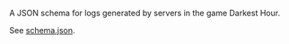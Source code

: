 A JSON schema for logs generated by servers in the game Darkest Hour.

See [schema.json](schema.json).